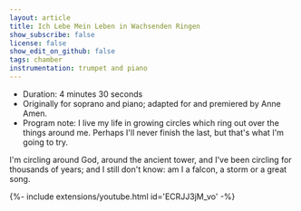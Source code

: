 ```yaml
---
layout: article
title: Ich Lebe Mein Leben in Wachsenden Ringen
show_subscribe: false
license: false
show_edit_on_github: false
tags: chamber
instrumentation: trumpet and piano
---
```




- Duration: 4 minutes 30 seconds
- Originally for soprano and piano; adapted for and premiered by Anne Amen.
- Program note: 
I live my life in growing circles
which ring out over the things around me.
Perhaps I'll never finish the last,
but that's what I'm going to try.

I'm circling around God, around the ancient tower,
and I've been circling for thousands of years;
and I still don't know: am I a falcon, a storm
or a great song.




<div>{%- include extensions/youtube.html id='ECRJJ3jM_vo' -%}</div>


